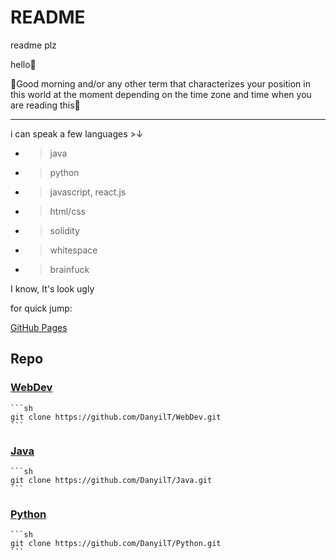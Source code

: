 # README
readme plz

hello👋

🔆Good morning and/or any other term that characterizes your position in this world at the moment depending on the time zone and time when you are reading this🌝
__________________________________________________________________________________
i can speak a few languages >↓

- > java
- > python
- > javascript, react.js
- > html/css
- > solidity
- > whitespace
- > brainfuck

I know, It's look ugly

for quick jump:

[GitHub Pages](https://danyilt.github.io/WebDev/)


## Repo

### [WebDev](https://github.com/DanyilT/WebDev)
    ```sh
    git clone https://github.com/DanyilT/WebDev.git
    ```

### [Java](https://github.com/DanyilT/Java)
    ```sh
    git clone https://github.com/DanyilT/Java.git
    ```

### [Python](https://github.com/DanyilT/Pyhon)
    ```sh
    git clone https://github.com/DanyilT/Python.git
    ```
